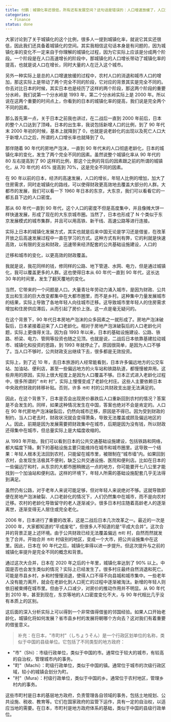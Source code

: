 ```yaml
---
title: 付鹏：城镇化率还很低，所有还有发展空间？这句话是错误的：人口增速放缓了，人口消退了
categories:
  - Finance
status: done
---
```


大家讨论到了关于城镇化的这个比例，很多人一提到城镇化率，就说它其实还很低，因此我们还具备着城镇化的空间。其实我相信这句话本身是有问题的，因为城镇化率的变化不一定来自于你理解的城镇化过程，因为它实际上应该是分成两个阶段。一个阶段是在人口高速增长的阶段中，那城镇化的人口增长带动了城镇化率的提高，也就是说人口在增长，同时大量的人在迁入这个城市。

另外一种实际上是总的人口增速放缓的过程中，农村人口的消退和城市人口的增加，那这实际上是带动了两个完全不同的阶段，它对应的背景其实是完全不同的。你去对比日本的时候，其实日本也是经历了这样的两个阶段，那这两个阶段的重要分水岭，我们说第一个分水岭是 1993 年，第二个分水岭实际上是 2000 年。所以说在这两个重要的时间点上，你看到的日本的城镇化率的提高，我们说是完全两个不同的因素。

那么首先第一点，关于日本之前我也讲过，在二战后一直到 2000 年前后，日本的整个人口达到了顶峰。日本的出生率，我说包括新增人口的比例，到了 90 年代末 2000 年初的时候，基本上就降到了 0，也就是说老龄化的出现以及死亡人口大于新增人口之后，所谓的人口增长率也就降到了 0。

那伴随着 90 年代的房地产泡沫，一直到 90 年代末的人口彻底老龄化，日本的城镇化率的变化，发生了两个完全不同的因素。虽然说整个城镇化率从 90 年代的 80 左右提高到了 90 这样的比例，那这个比例的背后的因素跟之前的所谓的城镇化，从 70 年代的 45% 提高到 70%，这是完全不同的因素。

在 90 年以前的日本，经济的高速发展，人口的增长，年轻人比例的增加，加大了住房需求，同时走城镇化的路线，可以使得财政更高效地去覆盖大部分的人群。大都市的发展，我们可以看一下 1960 年日本的东京，大东京，我们可以看看它的一都五县下边的人口密度。

那从 60 年代一直到 90 年代，这个人口的密度不但是高度集中，并且像摊大饼一样快速发展，形成了现在的大东京城市圈。当然了，日本也形成了 N 个类似于东京发展模式的城市集群，并且可以用高铁、新干线、高速公路等进行连接。

实际上日本的城镇化发展方式，其实也就是后来中国无论是学习还是借鉴，在改革开放之后高速发展过程中一直在学习的方式。这种方式有利有弊，它的利就是快速高效，以有限的支出和财政，迅速带来经济配套的公共基础设施建设，人口的

迁移和城市的变化，以更高效的财政覆盖。

我就是说，我花同样的钱，修同样的公路、地下管道、水网、电力，但是通过城镇化，我可以覆盖更多的人群。这也使得日本从 60 年代一直到 90 年代，这长达 30 年的时间里，发生了翻天覆地的变化。

当然，它带来的一个问题是人口。大量青壮年劳动力涌入城市，是因为财政、公共支出和生活的巨大改变都集中在大都市圈里，而不是乡村。这种集中力量发展城市的结果，实际上导致了各地年轻人向往城市迁移。这导致城市里年轻人的住房需求增加和住房供应滞后，从而引起了房价上涨。这一点是毫无疑问的。

在这个背景下，90 年代日本房地产泡沫的众多因素之一就形成了。房地产泡沫破裂后，日本紧接着迎来了人口老龄化。相对于房地产泡沫破裂后的人口老龄化问题，实际上更值得关注。因为自 1993 年以来，日本的基础设施建设、公路、铁路、桥梁、电力、管网等投资也随之见顶。也就是说，二战后日本依靠基建拉动城市、城镇化和投资的思路，到 1993 年就停止了。原因很简单，是因为人口不够了。当人口不够时，公共财政支出继续下去，很多都是无效投资。

实际上，到了近 10 年，去日本旅游的人经常能看到，日本许多偏远地方的公交车站、加油站、便利店，甚至一些偏远地方的火车站和铁路轨道，都慢慢被弃用。这些弃用的原因，实际上很大程度上是因为人口覆盖不够。日本正式进入老龄化过程中，很多所谓的“ `市町` 村”，实际上慢慢变成了老龄化村庄。这些人主要依赖日本中央政府财政的转移补贴。否则，许多 `市町` 村的公共财政支出是无法满足的。

因此，在这个背景下，日本是否会出现房价暴跌后人口重新回到农村的情况？答案是不会发生的。同样，如果这种情况发生在中国，答案也绝对不会是肯定的。人口在 90 年代房地产泡沫破裂后，仍然向城市迁移，原因是不得已。因为受到财政的制约，当人口老去时，财政状况就会变得萧条，导致无法覆盖或顾及偏远地区的人。因此，前期是因为发展需要把财政集中在城市，后期是因为没有钱，所以财政还得集中在城市，但总量实际上是大幅度收缩的。

从 1993 年开始，我们可以看到日本的公共交通基础设施建设，包括铁路和网络，都大幅度下降。剩下的基础设施主要只能维持在城市和城市圈里。这导致一个结果：年轻人根本无法回到农村，只能留在城市里，被限制在“城市墙”内。如果回到农村，会发现生活极其不便利，缺乏公共交通设施、医院和便利店。比如在日本的一些偏远厅和村，从东京的大都市圈稍微远一点的地方，你可能要开七八公里才能找到一个加油站和便利店。这样的环境下，年轻人所需的基础设施配套几乎无法得到满足。

虽然仍有公路，对于老年人来说可能足够，但对年轻人来说绝对不够。这就导致即便在房地产泡沫破裂、人口老龄化的情况下，人们仍然集中在城市，而不是向农村迁移。农村的老龄化导致留守的老人逐渐减少。很多日本村庄随着高龄老人的逐渐离世，逐渐变得无人居住或完全老化。

2006 年，日本进行了重要的改革，这是二战后日本几次改革之一。最近的一次是 2000 年，大家都知道的“平成废宅”，但很多人不知道的是“平成大合并”。这次合并的背景正是上述环境。由于公共财政已经无法覆盖偏远 `市町` 村，自然而然就发生了合并。开始合并 `市町` 村级别的地区，变成一个大市，把公共设施集中在这里。因此，日本在 90 年代之后，城镇化率得以进一步提升。但这次提升与之前的城镇化率提升是完全不同的概念和背景。

通过这次大合并，日本在 2020 年之后的十年里，城镇化率达到了 90% 以上。中国是否也会发生类似的情况？实际上已经发生了。很多村庄最终自然消退和死亡。可能是市县乡村，乡和村慢慢消退，使得人口不得不向县城和城市集中。一些老年人没有能力离开，就会在老龄化到人口死亡的过程中逐渐被淘汰。新增的年轻人则依旧被束缚在城市里。但由于人口减少，对房价的推动作用并不明显。从 90 年代到 2010 年，甚至到现在，东京等地的人口密度变化不大，与 90 年代相比几乎没有本质上的区别。

这后面的深入分析实际上可以得到一个非常值得借鉴的邻国经验。如果人口开始老龄化，城镇化将如何发展？省市县乡村的发展将朝哪个方向去？这对我们有着重要的借鉴意义。

> 补充：在日本，"市町村"（しちょうそん）是一个行政区划单位的名称，类似于中国的县级单位。它包括了不同类型的地方政府：

- "市"（Shi）：市级行政单位，类似于中国的市。通常位于较大的城市，有较高的自治权，管理城市内的事务。
- "町"（Machi）：町级行政单位，类似于中国的镇。通常位于城市的次级行政区域，较小的城镇会划分为町。
- "村"（Mura）：村级行政单位，类似于中国的乡。通常位于农村地区，管理乡村内的事务。

这些市町村是日本的基层地方政府，负责管理各自领域的事务，包括土地规划、公共设施、税收、教育等。它们在国家政府的监管下运作，具有一定的自治权，以适应当地的需要。在日本，市町村是地方政府体系的基础，类似于中国的县级行政单位。
